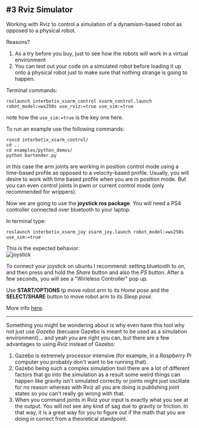 ## #3 Rviz Simulator

Working with Rviz to control a simulation of a dynamism-based robot as opposed to a physical robot.

Reasons?
1) As a try before you buy, just to see how the robots will work in a virtual environment
2) You can test out your code on a simulated robot before loading it up onto a physical robot just to make sure that nothing strange is going to happen.

Terminal commands:
``` 
roslaunch interbotix_xsarm_control xsarm_control.launch robot_model:=wx250s use_rviz:=true use_sim:=true
```
note how the `use_sim:=true` is the key one here.

To run an example use the following commands:
```
roscd interbotix_xsarm_control/
cd ..
cd examples/python_demos/
python bartender.py
```
in this case the arm joints are working in position control mode using a time-based profile as opposed to a velocity-based profile. Usually, you will desire to work with time based profile when you are in position mode. 
But you can even control joints in pwm or current control mode (only recommended for wrippers).

Now we are going to use the **joystick ros package**. You will need a PS4 controller connected over bluetooth to your laptop.

In terminal type:
```
roslaunch interbotix_xsarm_joy xsarm_joy.launch robot_model:=wx250s use_sim:=true
```
This is the expected behavior:\
![joystick](./joystick.gif)

To connect your joystick on ubuntu I recommend: setting bluetooth to *on*, and then press and hold the *Share* button and also the *PS* button. After a few seconds, you will see a "Wirleless Controller" pop up. 

Use **START/OPTIONS** tp move robot arm to its *Home pose* and the 
**SELECT/SHARE** button to	move robot arm to its *Sleep pose*.

More info [here](https://www.trossenrobotics.com/docs/interbotix_xslocobots/ros_packages/joystick_control.html).

---
Something you might be wondering about is why even have this tool why not just use *Gazebo* (becuase Gazebo is meant to be used as a simulation environment)... and yeah you are right you can, but there are a few advantages to using *Rviz* instead of Gazebo:
1) Gazebo is extremely processor intensive (for example, in a *Raspberry Pi* computer you probably don't want to be running that).
2) Gazebo being such a complex simulation tool there are a lot of different factors that go into the simulation as a result some weird things can happen like gravity isn't simulated correctly or joints might just oscillate for no reason whereas with Rviz all you are doing is publishing joint states so you can't really go wrong with that.
3) When you command joints in Rviz your input is exactly what you see at the output. You will not see any kind of sag due to gravity or friction. In that way, it is a great way for you to figure out if the math that you are doing in correct from a theoretical standpoint. 